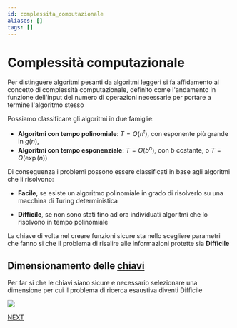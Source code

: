 ```yaml
---
id: complessita_computazionale
aliases: []
tags: []
---
```


# Complessità computazionale

Per distinguere algoritmi pesanti da algoritmi leggeri si fa affidamento al concetto di complessità computazionale, definito come l'andamento in funzione dell'input del numero di operazioni necessarie per portare a termine l'algoritmo stesso

Possiamo classificare gli algoritmi in due famiglie:

-   **Algoritmi con tempo polinomiale**: $T=O(n^t)$, con esponente più grande in $g(n)$,
-   **Algoritmi con tempo esponenziale**: $T = O(b^n)$, con $b$ costante, o $T = O(\exp(n))$

Di conseguenza i problemi possono essere classificati in base agli algoritmi che li risolvono:

-   **Facile**, se esiste un algoritmo polinomiale in grado di risolverlo su una macchina di Turing deterministica

-   **Difficile**, se non sono stati fino ad ora individuati algoritmi che lo risolvono in tempo polinomiale

La chiave di volta nel creare funzioni sicure sta nello scegliere parametri che fanno si che il problema di risalire alle informazioni protette sia **Difficile**

## Dimensionamento delle [chiavi](chiavi.md)

Per far si che le chiavi siano sicure e necessario selezionare una dimensione per cui il problema di ricerca esaustiva diventi Difficile

![](sicurezza_informazione/Pasted%20image%2020240625151801.png)

 [NEXT](trasformazioni.md)